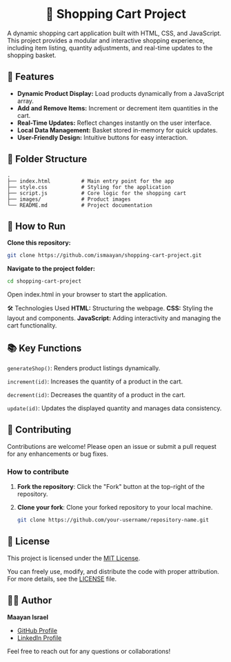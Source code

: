 <h1 align="center">🛒 Shopping Cart Project</h1>

A dynamic shopping cart application built with HTML, CSS, and JavaScript. This project provides a modular and interactive shopping experience, including item listing, quantity adjustments, and real-time updates to the shopping basket.



## 📖 Features

- **Dynamic Product Display:** Load products dynamically from a JavaScript array.
- **Add and Remove Items:** Increment or decrement item quantities in the cart.
- **Real-Time Updates:** Reflect changes instantly on the user interface.
- **Local Data Management:** Basket stored in-memory for quick updates.
- **User-Friendly Design:** Intuitive buttons for easy interaction.



## 📂 Folder Structure

```plaintext
.
├── index.html          # Main entry point for the app
├── style.css           # Styling for the application
├── script.js           # Core logic for the shopping cart
├── images/             # Product images
└── README.md           # Project documentation

```

## 🚀 How to Run 
**Clone this repository:**
```bash
git clone https://github.com/ismaayan/shopping-cart-project.git
```
**Navigate to the project folder:**
```bash
cd shopping-cart-project
```
Open index.html in your browser to start the application.

🛠️ Technologies Used
**HTML:** Structuring the webpage.
**CSS:** Styling the layout and components.
**JavaScript:** Adding interactivity and managing the cart functionality.

## 📚 Key Functions 
`generateShop()`: Renders product listings dynamically.

`increment(id)`: Increases the quantity of a product in the cart.

`decrement(id)`: Decreases the quantity of a product in the cart.

`update(id)`: Updates the displayed quantity and manages data consistency.


## 🙌 Contributing

Contributions are welcome! Please open an issue or submit a pull request for any enhancements or bug fixes.

### How to contribute

1. **Fork the repository**: Click the "Fork" button at the top-right of the repository.
2. **Clone your fork**: Clone your forked repository to your local machine.
   
   ```bash
   git clone https://github.com/your-username/repository-name.git


## 📄 License

This project is licensed under the [MIT License](./LICENSE).

You can freely use, modify, and distribute the code with proper attribution. For more details, see the [LICENSE](./LICENSE) file.


## 👩‍💻 Author

**Maayan Israel**

- [GitHub Profile](https://github.com/ismaayan)
- [LinkedIn Profile](https://www.linkedin.com/in/maayanisrael)

Feel free to reach out for any questions or collaborations!











